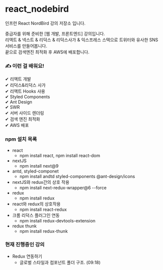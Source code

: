 # react_nodebird

인프런 React NordBird 강의 저장소 입니다.

중급자를 위해 준비한 [웹 개발, 프론트엔드] 강의입니다.  
리액트 & 넥스트 & 리덕스 & 리덕스사가 & 익스프레스 스택으로 트위터와 유사한 SNS 서비스를 만들어봅니다.   
끝으로 검색엔진 최적화 후 AWS에 배포합니다.

### ✍️ 이런 걸 배워요!  
  
✔ 리액트 개발  
✔ 리덕스&리덕스 사가  
✔ 리액트 Hooks 사용  
✔ Styled Components  
✔ Ant Design  
✔ SWR  
✔ 서버 사이드 렌더링  
✔ 검색 엔진 최적화  
✔ AWS 배포  

### npm 설치 목록
- react  
  + npm install react, npm install react-dom  
- nextJS  
  + npm install next@9  
- antd, styled-componet 
  + npm install andtd styled-components @ant-design/icons   
- nextJS와 redux간의 상호 작용  
  + npm install next-redux-wrapper@6 --force  
- redux 
  + npm install redux
- react와 redux의 상호작용 
  + npm install react-redux 
- 크롬 리덕스 플러그인 연동
  + npm install redux-devtools-extension
- redux thunk
  + npm install redux-thunk

### 현재 진행중인 강의
- Redux 연동하기
  + 글로벌 스타일과 컴포넌트 폴더 구조. (09:18)
